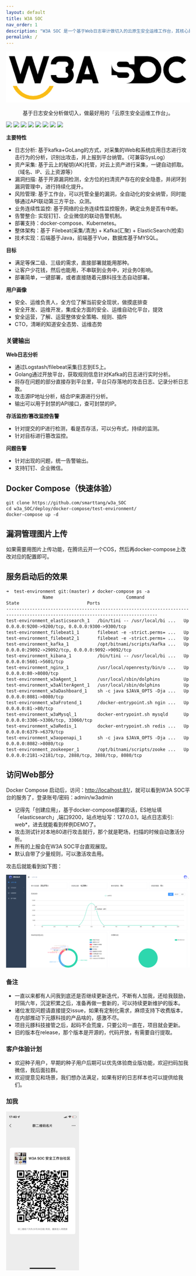 ```yaml
---
layout: default
title: W3A SOC
nav_order: 1
description: "W3A SOC 是一个基于Web日志审计做切入的云原生安全运维工作台，其核心是为了解决在云上实现全安全链路的防护和一体化的管控，用一个平台保护K8S以及云上、云下的服务安全，通过DevOPS的理念切入，实现规模化的安全控制。"
permalink: /
---
```


<img style="width:660px" title="Run example" alt="Run example" src="/WechatIMG204.png">



<p align="center">
基于日志安全分析做切入，做最好用的「云原生安全运维工作台」。<br>
</p>

![](https://img.shields.io/badge/golang-1.17.2%20-green)
![](https://img.shields.io/badge/openjdk-15.0.5-green)
![](https://img.shields.io/badge/W3A%20SOC-v2.0-green)
![](https://img.shields.io/badge/%E7%AD%89%E7%BA%A7%E4%BF%9D%E6%8A%A4%E4%B8%89%E7%BA%A7-%E6%97%A5%E5%BF%97%E5%AE%A1%E8%AE%A1-green)
![](https://img.shields.io/badge/%E5%91%8A%E8%AD%A6%E7%9B%91%E6%8E%A7-%E9%92%89%E9%92%89-green)
![](https://img.shields.io/badge/%E5%91%8A%E8%AD%A6%E7%9B%91%E6%8E%A7-%E4%BC%81%E4%B8%9A%E5%BE%AE%E4%BF%A1-green)
![](https://img.shields.io/badge/Kubernetes-1.20.6-green)
![](https://img.shields.io/badge/%20docker--compose-1.29.2-green)


**主要特性**
- 日志分析: 基于kafka+GoLang的方式，对采集的Web和系统应用日志进行攻击行为的分析，识别出攻击，并上报到平台纳管。（可兼容SysLog）
- 资产采集: 基于云上的秘钥(AK)托管，对云上资产进行采集，一键自动抓取。（域名、IP、云上资源等）
- 漏洞扫描: 基于开源漏洞检测，全方位的扫清资产存在的安全隐患，并闭环到漏洞管理中，进行持续化提升。
- 风险管理: 基于工作台，可以托管全量的漏洞，全自动化的安全纳管，同时能够通过API联动第三方平台、众测。
- 业务连续性监控: 基于网络的业务连续性监控服务，确定业务是否有中断。
- 告警整合: 实现钉钉、企业微信的联动告警机制。
- 部署支持：docker-compose、Kubernetes。
- 整体架构：基于 Filebeat(采集/清洗) + Kafka(汇聚) + ElasticSearch(检索)
- 技术实现：后端基于Java，前端基于Vue，数据库基于MYSQL。

**目标**
- 满足等保二级、三级的需求，直接部署就能用那种。
- 让客户少花钱，然后也能用，不串联到业务中，对业务0影响。
- 部署简单，一键部署，或者直接随着元豚科技生态自动部署。

**用户画像**
- 安全、运维负责人，全方位了解当前安全现状，做摸底排查
- 安全开发、运维开发，集成全方面的安全、运维自动化平台，提效
- 安全运营，了解、运营整体安全策略、规则、插件
- CTO，清晰的知道安全态势、运维态势

### 关键输出

**Web日志分析**
- 通过Logstash/filebeat采集日志到ES上。
- Golang通过开放平台，获取规则信息针对Kafka的日志进行实时分析。
- 将存在问题的部分直接存到平台里，平台只存落地的攻击日志、记录分析日志数。
- 攻击源IP地址分析，结合IP来源进行分析。
- 输出可以用于封禁的API接口，查可封禁的IP。

**存活监控/篡改监控告警**
- 针对提交的IP进行检测，看是否存活，可以分布式，持续的监测。
- 针对目标进行篡改监控。

**问题告警**
- 针对出现的问题，统一告警输出。
- 支持钉钉、企业微信。


## Docker Compose（快速体验）

```
git clone https://github.com/smarttang/w3a_SOC
cd w3a_SOC/deploy/docker-compose/test-environment/
docker-compose up -d
```

## 漏洞管理图片上传

如果需要用图片上传功能，在腾讯云开一个COS，然后再docker-compose上改改对应的配置即可。


## 服务启动后的效果

```
➜  test-environment git:(master) ✗ docker-compose ps -a
              Name                            Command               State                          Ports                        
--------------------------------------------------------------------------------------------------------------------------------
test-environment_elasticsearch_1   /bin/tini -- /usr/local/bi ...   Up      0.0.0.0:9200->9200/tcp, 0.0.0.0:9300->9300/tcp      
test-environment_filebeat1_1       filebeat -e -strict.perms= ...   Up                                                          
test-environment_filebeat2_1       filebeat -e -strict.perms= ...   Up                                                          
test-environment_kafka_1           /opt/bitnami/scripts/kafka ...   Up      0.0.0.0:29092->29092/tcp, 0.0.0.0:9092->9092/tcp    
test-environment_kibana_1          /bin/tini -- /usr/local/bi ...   Up      0.0.0.0:5601->5601/tcp                              
test-environment_nginx_1           /usr/local/openresty/bin/o ...   Up      0.0.0.0:80->8080/tcp                                
test-environment_w3aAgent_1        /usr/local/sbin/dolphins         Up                                                          
test-environment_w3aAlterAgent_1   /usr/local/sbin/dolphins         Up                                                          
test-environment_w3aDashboard_1    sh -c java $JAVA_OPTS -Dja ...   Up      0.0.0.0:8081->8080/tcp                              
test-environment_w3aFrotend_1      /docker-entrypoint.sh ngin ...   Up      0.0.0.0:81->80/tcp                                  
test-environment_w3aMysql_1        docker-entrypoint.sh mysqld      Up      0.0.0.0:3306->3306/tcp, 33060/tcp                   
test-environment_w3aRedis_1        docker-entrypoint.sh redis ...   Up      0.0.0.0:6379->6379/tcp                              
test-environment_w3aopenapi_1      sh -c java $JAVA_OPTS -Dja ...   Up      0.0.0.0:8082->8080/tcp                              
test-environment_zookeeper_1       /opt/bitnami/scripts/zooke ...   Up      0.0.0.0:2181->2181/tcp, 2888/tcp, 3888/tcp, 8080/tcp
```

## 访问Web部分

Docker Compose 启动后，访问：[http://localhost:81/](http://localhost:81/)，就可以看到W3A SOC平台的服务了，登录账号/密码：admin/w3admin

- 记得先「创建应用」，基于docker-compose部署的话，ES地址填「elasticsearch」,端口9200，站点地址写：127.0.0.1，站点日志索引: web*，进去就能看到样例DEMO了。
- 攻击测试针对本地80进行攻击就行，那个就是靶场，扫描的时候自动激活分析。
- 所有的上报会在W3A SOC平台直观展现。
- 默认自带了少量规则，可以激活攻击用。

攻击后就能看到如下图：

![Backend Overview](/assets/screenshots/dashboard.png)

### 备注

- 一直以来都有人问我到底还是否继续更新迭代，不断有人加我，还给我鼓励，时隔六年，沉淀积累之后，准备再做一套新的，可以持续更新维护的版本。
- 诸位发现问题请直接提交issue，如果有定制化需求，麻烦支持下收费版本，在内部推动下元豚科技的产品啥的，感激不尽。
- 项目元豚科技接管之后，起码不会荒废，只要公司一直在，项目就会更新。
- 旧的版本在release，那个版本是开源的，代码开放，有需要自行提取。

### 客户体验计划

- 欢迎种子用户，早期的种子用户后期可以优先体验商业版功能，欢迎扫码加我微信，我后面拉群。
- 欢迎提意见和场景，我们想办法满足，如果有好的日志样本也可以提供给我们。

### 加我

<img style="width:200px" title="Run example" alt="Run example" src="/WechatIMG211.jpeg">
